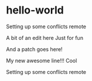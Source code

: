 # hello-world

Setting up some conflicts remote

A bit of an edit here
Just for fun

And a patch goes here!

My new awesome line!!!
Cool

Setting up some conflicts remote
